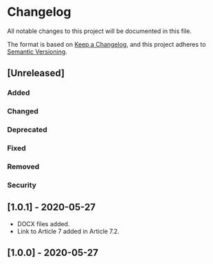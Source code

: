 # Changelog
All notable changes to this project will be documented in this file.

The format is based on [Keep a Changelog](https://keepachangelog.com/en/1.0.0/),
and this project adheres to [Semantic Versioning](https://semver.org/spec/v2.0.0.html).

## [Unreleased]

### Added

### Changed

### Deprecated

### Fixed

### Removed

### Security

## [1.0.1] - 2020-05-27

- DOCX files added.
- Link to Article 7 added in Article 7.2.

## [1.0.0] - 2020-05-27
